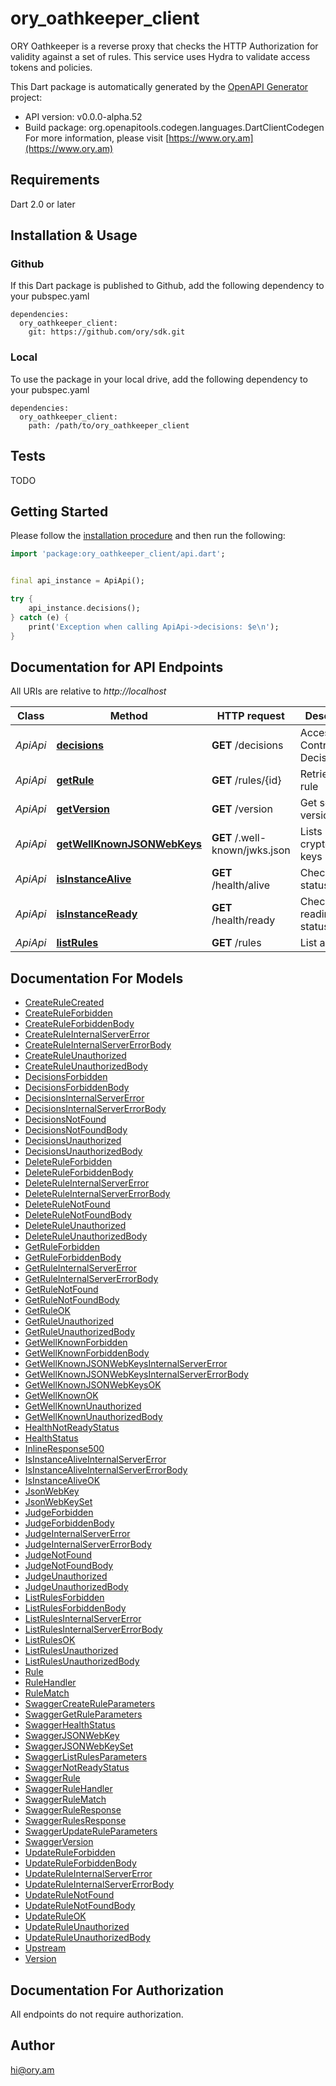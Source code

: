 # ory_oathkeeper_client
ORY Oathkeeper is a reverse proxy that checks the HTTP Authorization for validity against a set of rules. This service uses Hydra to validate access tokens and policies.

This Dart package is automatically generated by the [OpenAPI Generator](https://openapi-generator.tech) project:

- API version: v0.0.0-alpha.52
- Build package: org.openapitools.codegen.languages.DartClientCodegen
For more information, please visit [https://www.ory.am](https://www.ory.am)

## Requirements

Dart 2.0 or later

## Installation & Usage

### Github
If this Dart package is published to Github, add the following dependency to your pubspec.yaml
```
dependencies:
  ory_oathkeeper_client:
    git: https://github.com/ory/sdk.git
```

### Local
To use the package in your local drive, add the following dependency to your pubspec.yaml
```
dependencies:
  ory_oathkeeper_client:
    path: /path/to/ory_oathkeeper_client
```

## Tests

TODO

## Getting Started

Please follow the [installation procedure](#installation--usage) and then run the following:

```dart
import 'package:ory_oathkeeper_client/api.dart';


final api_instance = ApiApi();

try {
    api_instance.decisions();
} catch (e) {
    print('Exception when calling ApiApi->decisions: $e\n');
}

```

## Documentation for API Endpoints

All URIs are relative to *http://localhost*

Class | Method | HTTP request | Description
------------ | ------------- | ------------- | -------------
*ApiApi* | [**decisions**](doc//ApiApi.md#decisions) | **GET** /decisions | Access Control Decision API
*ApiApi* | [**getRule**](doc//ApiApi.md#getrule) | **GET** /rules/{id} | Retrieve a rule
*ApiApi* | [**getVersion**](doc//ApiApi.md#getversion) | **GET** /version | Get service version
*ApiApi* | [**getWellKnownJSONWebKeys**](doc//ApiApi.md#getwellknownjsonwebkeys) | **GET** /.well-known/jwks.json | Lists cryptographic keys
*ApiApi* | [**isInstanceAlive**](doc//ApiApi.md#isinstancealive) | **GET** /health/alive | Check alive status
*ApiApi* | [**isInstanceReady**](doc//ApiApi.md#isinstanceready) | **GET** /health/ready | Check readiness status
*ApiApi* | [**listRules**](doc//ApiApi.md#listrules) | **GET** /rules | List all rules


## Documentation For Models

 - [CreateRuleCreated](doc//CreateRuleCreated.md)
 - [CreateRuleForbidden](doc//CreateRuleForbidden.md)
 - [CreateRuleForbiddenBody](doc//CreateRuleForbiddenBody.md)
 - [CreateRuleInternalServerError](doc//CreateRuleInternalServerError.md)
 - [CreateRuleInternalServerErrorBody](doc//CreateRuleInternalServerErrorBody.md)
 - [CreateRuleUnauthorized](doc//CreateRuleUnauthorized.md)
 - [CreateRuleUnauthorizedBody](doc//CreateRuleUnauthorizedBody.md)
 - [DecisionsForbidden](doc//DecisionsForbidden.md)
 - [DecisionsForbiddenBody](doc//DecisionsForbiddenBody.md)
 - [DecisionsInternalServerError](doc//DecisionsInternalServerError.md)
 - [DecisionsInternalServerErrorBody](doc//DecisionsInternalServerErrorBody.md)
 - [DecisionsNotFound](doc//DecisionsNotFound.md)
 - [DecisionsNotFoundBody](doc//DecisionsNotFoundBody.md)
 - [DecisionsUnauthorized](doc//DecisionsUnauthorized.md)
 - [DecisionsUnauthorizedBody](doc//DecisionsUnauthorizedBody.md)
 - [DeleteRuleForbidden](doc//DeleteRuleForbidden.md)
 - [DeleteRuleForbiddenBody](doc//DeleteRuleForbiddenBody.md)
 - [DeleteRuleInternalServerError](doc//DeleteRuleInternalServerError.md)
 - [DeleteRuleInternalServerErrorBody](doc//DeleteRuleInternalServerErrorBody.md)
 - [DeleteRuleNotFound](doc//DeleteRuleNotFound.md)
 - [DeleteRuleNotFoundBody](doc//DeleteRuleNotFoundBody.md)
 - [DeleteRuleUnauthorized](doc//DeleteRuleUnauthorized.md)
 - [DeleteRuleUnauthorizedBody](doc//DeleteRuleUnauthorizedBody.md)
 - [GetRuleForbidden](doc//GetRuleForbidden.md)
 - [GetRuleForbiddenBody](doc//GetRuleForbiddenBody.md)
 - [GetRuleInternalServerError](doc//GetRuleInternalServerError.md)
 - [GetRuleInternalServerErrorBody](doc//GetRuleInternalServerErrorBody.md)
 - [GetRuleNotFound](doc//GetRuleNotFound.md)
 - [GetRuleNotFoundBody](doc//GetRuleNotFoundBody.md)
 - [GetRuleOK](doc//GetRuleOK.md)
 - [GetRuleUnauthorized](doc//GetRuleUnauthorized.md)
 - [GetRuleUnauthorizedBody](doc//GetRuleUnauthorizedBody.md)
 - [GetWellKnownForbidden](doc//GetWellKnownForbidden.md)
 - [GetWellKnownForbiddenBody](doc//GetWellKnownForbiddenBody.md)
 - [GetWellKnownJSONWebKeysInternalServerError](doc//GetWellKnownJSONWebKeysInternalServerError.md)
 - [GetWellKnownJSONWebKeysInternalServerErrorBody](doc//GetWellKnownJSONWebKeysInternalServerErrorBody.md)
 - [GetWellKnownJSONWebKeysOK](doc//GetWellKnownJSONWebKeysOK.md)
 - [GetWellKnownOK](doc//GetWellKnownOK.md)
 - [GetWellKnownUnauthorized](doc//GetWellKnownUnauthorized.md)
 - [GetWellKnownUnauthorizedBody](doc//GetWellKnownUnauthorizedBody.md)
 - [HealthNotReadyStatus](doc//HealthNotReadyStatus.md)
 - [HealthStatus](doc//HealthStatus.md)
 - [InlineResponse500](doc//InlineResponse500.md)
 - [IsInstanceAliveInternalServerError](doc//IsInstanceAliveInternalServerError.md)
 - [IsInstanceAliveInternalServerErrorBody](doc//IsInstanceAliveInternalServerErrorBody.md)
 - [IsInstanceAliveOK](doc//IsInstanceAliveOK.md)
 - [JsonWebKey](doc//JsonWebKey.md)
 - [JsonWebKeySet](doc//JsonWebKeySet.md)
 - [JudgeForbidden](doc//JudgeForbidden.md)
 - [JudgeForbiddenBody](doc//JudgeForbiddenBody.md)
 - [JudgeInternalServerError](doc//JudgeInternalServerError.md)
 - [JudgeInternalServerErrorBody](doc//JudgeInternalServerErrorBody.md)
 - [JudgeNotFound](doc//JudgeNotFound.md)
 - [JudgeNotFoundBody](doc//JudgeNotFoundBody.md)
 - [JudgeUnauthorized](doc//JudgeUnauthorized.md)
 - [JudgeUnauthorizedBody](doc//JudgeUnauthorizedBody.md)
 - [ListRulesForbidden](doc//ListRulesForbidden.md)
 - [ListRulesForbiddenBody](doc//ListRulesForbiddenBody.md)
 - [ListRulesInternalServerError](doc//ListRulesInternalServerError.md)
 - [ListRulesInternalServerErrorBody](doc//ListRulesInternalServerErrorBody.md)
 - [ListRulesOK](doc//ListRulesOK.md)
 - [ListRulesUnauthorized](doc//ListRulesUnauthorized.md)
 - [ListRulesUnauthorizedBody](doc//ListRulesUnauthorizedBody.md)
 - [Rule](doc//Rule.md)
 - [RuleHandler](doc//RuleHandler.md)
 - [RuleMatch](doc//RuleMatch.md)
 - [SwaggerCreateRuleParameters](doc//SwaggerCreateRuleParameters.md)
 - [SwaggerGetRuleParameters](doc//SwaggerGetRuleParameters.md)
 - [SwaggerHealthStatus](doc//SwaggerHealthStatus.md)
 - [SwaggerJSONWebKey](doc//SwaggerJSONWebKey.md)
 - [SwaggerJSONWebKeySet](doc//SwaggerJSONWebKeySet.md)
 - [SwaggerListRulesParameters](doc//SwaggerListRulesParameters.md)
 - [SwaggerNotReadyStatus](doc//SwaggerNotReadyStatus.md)
 - [SwaggerRule](doc//SwaggerRule.md)
 - [SwaggerRuleHandler](doc//SwaggerRuleHandler.md)
 - [SwaggerRuleMatch](doc//SwaggerRuleMatch.md)
 - [SwaggerRuleResponse](doc//SwaggerRuleResponse.md)
 - [SwaggerRulesResponse](doc//SwaggerRulesResponse.md)
 - [SwaggerUpdateRuleParameters](doc//SwaggerUpdateRuleParameters.md)
 - [SwaggerVersion](doc//SwaggerVersion.md)
 - [UpdateRuleForbidden](doc//UpdateRuleForbidden.md)
 - [UpdateRuleForbiddenBody](doc//UpdateRuleForbiddenBody.md)
 - [UpdateRuleInternalServerError](doc//UpdateRuleInternalServerError.md)
 - [UpdateRuleInternalServerErrorBody](doc//UpdateRuleInternalServerErrorBody.md)
 - [UpdateRuleNotFound](doc//UpdateRuleNotFound.md)
 - [UpdateRuleNotFoundBody](doc//UpdateRuleNotFoundBody.md)
 - [UpdateRuleOK](doc//UpdateRuleOK.md)
 - [UpdateRuleUnauthorized](doc//UpdateRuleUnauthorized.md)
 - [UpdateRuleUnauthorizedBody](doc//UpdateRuleUnauthorizedBody.md)
 - [Upstream](doc//Upstream.md)
 - [Version](doc//Version.md)


## Documentation For Authorization

 All endpoints do not require authorization.


## Author

hi@ory.am


